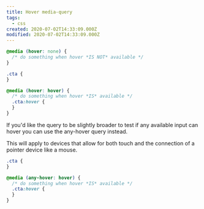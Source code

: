 ```yaml
---
title: Hover media-query
tags:
  - css
created: 2020-07-02T14:33:09.000Z
modified: 2020-07-02T14:33:09.000Z
---
```


```css
@media (hover: none) {
  /* do something when hover *IS NOT* available */
}

.cta {
}

@media (hover: hover) {
  /* do something when hover *IS* available */
  .cta:hover {
  }
}
```

If you'd like the query to be slightly broader to test if any available input can hover you can use the any-hover query instead.

This will apply to devices that allow for both touch and the connection of a pointer device like a mouse.

```css
.cta {
}

@media (any-hover: hover) {
  /* do something when hover *IS* available */
  .cta:hover {
  }
}
```
